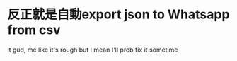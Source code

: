 
<h1>反正就是自動export json to Whatsapp from csv</h1>
it gud, me like
it's rough but I mean I'll prob fix it sometime
